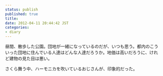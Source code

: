 ```yaml
---
status: publish
published: true
title: 
date: 2012-04-11 20:44:42 JST
categories:
- diary
---
```

昼間、散歩した公園。団地が一緒になっているのだが、いつも思う。都内のこういった団地に住んでいる人達はどんな人達だろうか。地価は高いだろうに、けれど建物の見た目は悪い。

さくら舞う中、ハーモニカを吹いているおじさんが、印象的だった。
